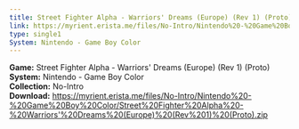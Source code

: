 ```yaml
---
title: Street Fighter Alpha - Warriors' Dreams (Europe) (Rev 1) (Proto)
link: https://myrient.erista.me/files/No-Intro/Nintendo%20-%20Game%20Boy%20Color/Street%20Fighter%20Alpha%20-%20Warriors'%20Dreams%20(Europe)%20(Rev%201)%20(Proto).zip
type: single1
System: Nintendo - Game Boy Color
---
```

<b>Game:</b> Street Fighter Alpha - Warriors' Dreams (Europe) (Rev 1) (Proto)<br>
<b>System:</b> Nintendo - Game Boy Color<br>
<b>Collection:</b> No-Intro<br>
<b>Download:</b> https://myrient.erista.me/files/No-Intro/Nintendo%20-%20Game%20Boy%20Color/Street%20Fighter%20Alpha%20-%20Warriors'%20Dreams%20(Europe)%20(Rev%201)%20(Proto).zip